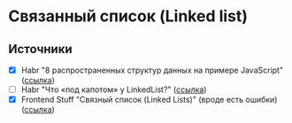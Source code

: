 # Связанный список (Linked list)

## Источники
- [x] Habr  "8 распространенных структур данных на примере JavaScript" ([ссылка](https://habr.com/ru/post/497476/))
- [ ] Habr "Что «под капотом» у LinkedList?" ([ссылка](https://habr.com/ru/post/337558/))
- [x] Frontend Stuff "Связный список (Linked Lists)" (вроде есть ошибки) ([ссылка](https://frontend-stuff.com/blog/linked-lists-with-javascript/))
